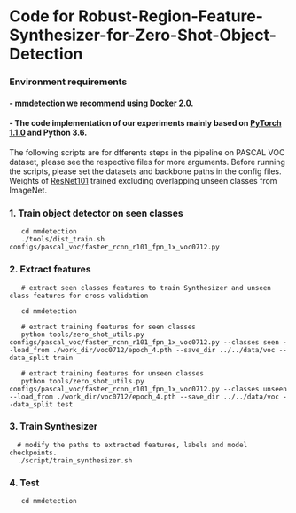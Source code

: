 # Code for Robust-Region-Feature-Synthesizer-for-Zero-Shot-Object-Detection
### Environment requirements
#### - [mmdetection](http://github.com/open-mmlab/mmdetection) we recommend using [Docker 2.0](Docker.md). 
#### - The code implementation of our experiments mainly based on [PyTorch 1.1.0](https://pytorch.org/) and Python 3.6.
The following scripts are for dfferents steps in the pipeline on PASCAL VOC dataset, please see the respective files for more arguments. Before running the scripts, please set the datasets and backbone paths in the config files. Weights of [ResNet101](https://drive.google.com/file/d/1g3UXPw-_K3na7acQGZlhjgQPjXz_FNnX/view?usp=sharing) trained excluding overlapping unseen classes from ImageNet.

### 1. Train object detector on seen classes
       cd mmdetection
       ./tools/dist_train.sh configs/pascal_voc/faster_rcnn_r101_fpn_1x_voc0712.py
 

### 2. Extract features
       # extract seen classes features to train Synthesizer and unseen class features for cross validation
       
       cd mmdetection
       
       # extract training features for seen classes
       python tools/zero_shot_utils.py configs/pascal_voc/faster_rcnn_r101_fpn_1x_voc0712.py --classes seen --load_from ./work_dir/voc0712/epoch_4.pth --save_dir ../../data/voc --data_split train
       
       # extract training features for unseen classes
       python tools/zero_shot_utils.py configs/pascal_voc/faster_rcnn_r101_fpn_1x_voc0712.py --classes unseen --load_from ./work_dir/voc0712/epoch_4.pth --save_dir ../../data/voc --data_split test
       
 ### 3. Train Synthesizer
      # modify the paths to extracted features, labels and model checkpoints.
      ./script/train_synthesizer.sh
      
 ### 4. Test 
 
       cd mmdetection
      
      
       
       
